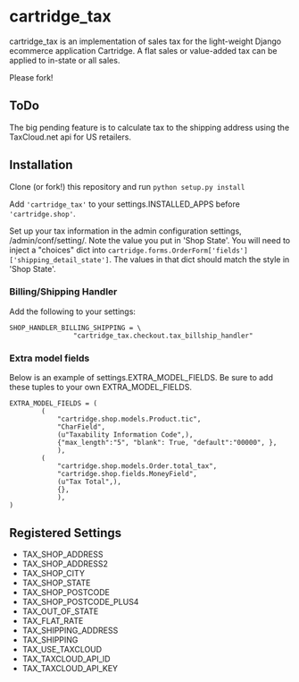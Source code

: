# cartridge_tax

cartridge_tax is an implementation of sales tax for the light-weight Django
ecommerce application Cartridge. A flat sales or value-added tax can be 
applied to in-state or all sales.

Please fork!

## ToDo

The big pending feature is to calculate tax to the shipping address
using the TaxCloud.net api for US retailers.


## Installation

Clone (or fork!) this repository and run `python setup.py install `

Add `'cartridge_tax'` to your settings.INSTALLED_APPS before
`'cartridge.shop'`.

Set up your tax information in the admin configuration settings,
/admin/conf/setting/. Note the value you put in 'Shop State'. You will
need to inject a "choices" dict into
`cartridge.forms.OrderForm['fields']['shipping_detail_state']`. The
values in that dict should match the style in 'Shop State'.

### Billing/Shipping Handler

Add the following to your settings:
```
SHOP_HANDLER_BILLING_SHIPPING = \
                "cartridge_tax.checkout.tax_billship_handler"
```

### Extra model fields

Below is an example of settings.EXTRA_MODEL_FIELDS. Be sure to add these
tuples to your own EXTRA_MODEL_FIELDS.

```
EXTRA_MODEL_FIELDS = (
        (
            "cartridge.shop.models.Product.tic",
            "CharField",
            (u"Taxability Information Code",),
            {"max_length":"5", "blank": True, "default":"00000", },
            ),
        (
            "cartridge.shop.models.Order.total_tax",
            "cartridge.shop.fields.MoneyField",
            (u"Tax Total",),
            {},
            ),
)
```


## Registered Settings

* TAX_SHOP_ADDRESS
* TAX_SHOP_ADDRESS2
* TAX_SHOP_CITY
* TAX_SHOP_STATE
* TAX_SHOP_POSTCODE
* TAX_SHOP_POSTCODE_PLUS4
* TAX_OUT_OF_STATE
* TAX_FLAT_RATE
* TAX_SHIPPING_ADDRESS
* TAX_SHIPPING
* TAX_USE_TAXCLOUD
* TAX_TAXCLOUD_API_ID
* TAX_TAXCLOUD_API_KEY


